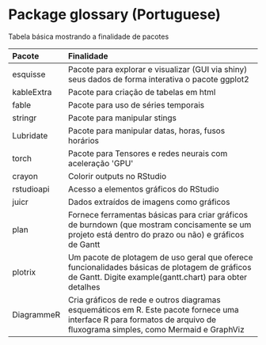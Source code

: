 # Package glossary (Portuguese)
Tabela básica mostrando a finalidade de pacotes

|Pacote| Finalidade|
|:-----|:----------|
|esquisse|     Pacote para explorar e visualizar (GUI via shiny) seus dados de forma interativa o pacote ggplot2|
|kableExtra|   Pacote para criação de tabelas em html|
|fable |       Pacote para uso de séries temporais|
|stringr |     Pacote para manipular stings|
|Lubridate |   Pacote para manipular datas, horas, fusos horários|
|torch  |      Pacote para Tensores e redes neurais com aceleração 'GPU'|
|crayon |      Colorir outputs no RStudio|
|rstudioapi |  Acesso a elementos gráficos do RStudio|
|juicr| Dados extraídos de imagens como gráficos|
| plan | Fornece ferramentas básicas para criar gráficos de burndown (que mostram concisamente se um projeto está dentro do prazo ou não) e gráficos de Gantt|
| plotrix | Um pacote de plotagem de uso geral que oferece funcionalidades básicas de plotagem de gráficos de Gantt. Digite example(gantt.chart) para obter detalhes|
| DiagrammeR | Cria gráficos de rede e outros diagramas esquemáticos em R. Este pacote fornece uma interface R para formatos de arquivo de fluxograma simples, como Mermaid e GraphViz |



